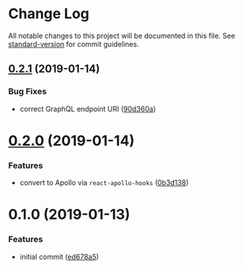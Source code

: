 # Change Log

All notable changes to this project will be documented in this file. See [standard-version](https://github.com/conventional-changelog/standard-version) for commit guidelines.

<a name="0.2.1"></a>
## [0.2.1](https://github.com/angeloashmore/react-shopify-hooks/compare/v0.2.0...v0.2.1) (2019-01-14)


### Bug Fixes

* correct GraphQL endpoint URI ([90d360a](https://github.com/angeloashmore/react-shopify-hooks/commit/90d360a))



<a name="0.2.0"></a>
# [0.2.0](https://github.com/angeloashmore/react-shopify-hooks/compare/v0.1.0...v0.2.0) (2019-01-14)


### Features

* convert to Apollo via `react-apollo-hooks` ([0b3d138](https://github.com/angeloashmore/react-shopify-hooks/commit/0b3d138))



<a name="0.1.0"></a>
# 0.1.0 (2019-01-13)


### Features

* initial commit ([ed678a5](https://github.com/angeloashmore/react-shopify-hooks/commit/ed678a5))
